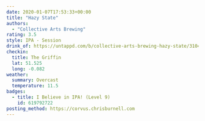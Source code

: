 ```yaml
---
date: 2020-01-07T17:53:33+00:00
title: "Hazy State"
authors:
  - "Collective Arts Brewing"
rating: 3.5
style: IPA - Session
drink_of: https://untappd.com/b/collective-arts-brewing-hazy-state/3104704
checkin:
  title: The Griffin
  lat: 51.525
  long: -0.082
weather:
  summary: Overcast
  temperature: 11.5
badges:
  - title: I Believe in IPA! (Level 9)
    id: 619792722
posting_method: https://corvus.chrisburnell.com
---
```


